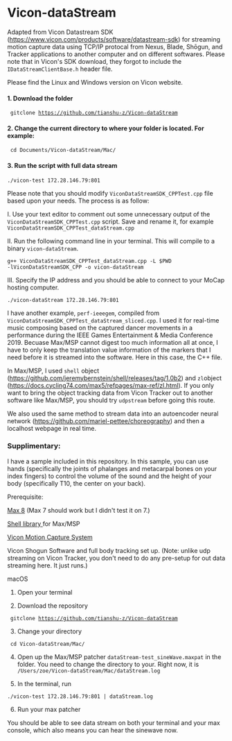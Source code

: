 # Vicon-dataStream

Adapted from Vicon Datastream SDK (https://www.vicon.com/products/software/datastream-sdk) for streaming motion capture data using TCP/IP protocal from Nexus, Blade, Shōgun, and Tracker applications to another computer and on different softwares. Please note that in Vicon's SDK download, they forgot to include the <code>IDataStreamClientBase.h</code> header file.

Please find the Linux and Windows version on Vicon website.

#### 1. Download the folder

<code> gitclone https://github.com/tianshu-z/Vicon-dataStream </code>


#### 2. Change the current directory to where your folder is located. For example:

<code> cd Documents/Vicon-dataStream/Mac/ </code>


#### 3. Run the script with full data stream

<code>./vicon-test 172.28.146.79:801</code>

Please note that you should modify <code>ViconDataStreamSDK_CPPTest.cpp</code> file based upon your needs. The process is as follow:

I. Use your text editor to comment out some unnecessary output of the <code>ViconDataStreamSDK_CPPTest.cpp</code> script. Save and rename it, for example 
<code>ViconDataStreamSDK_CPPTest_dataStream.cpp</code> 

II. Run the following command line in your terminal. This will compile to a binary <code>vicon-dataStream</code>.

<code>g++ ViconDataStreamSDK_CPPTest_dataStream.cpp -L $PWD -lViconDataStreamSDK_CPP -o vicon-dataStream</code>

III. Specify the IP address and you should be able to connect to your MoCap hosting computer.

<code>./vicon-dataStream 172.28.146.79:801</code>


I have another example, <code>perf-ieeegem</code>, compiled from <code>ViconDataStreamSDK_CPPTest_dataStream_sliced.cpp</code>. I used it for real-time music composing based on the captured dancer movements in a performance during the IEEE Games Entertainment & Media Conference 2019. Becuase Max/MSP cannot digest too much information all at once, I have to only keep the translation value information of the markers that I need before it is streamed into the software. Here in this case, the C++ file.

In Max/MSP, I used <code>shell</code> object (https://github.com/jeremybernstein/shell/releases/tag/1.0b2) and <code>zl</code>object (https://docs.cycling74.com/max5/refpages/max-ref/zl.html). If you only want to bring the object tracking data from Vicon Tracker out to another software like Max/MSP, you should try <code>udpstream</code> before going this route.


We also used the same method to stream data into an autoencoder neural network (https://github.com/mariel-pettee/choreography) and then a localhost webpage in real time.


### Supplimentary:

I have a sample included in this repository. In this sample, you can use hands (specifically the joints of phalanges and metacarpal bones on your index fingers) to control the volume of the sound and the height of your body (specifically T10, the center on your back).


Prerequisite: 

<a href = "https://cycling74.com/">Max 8</a> (Max 7 should work but I didn't test it on 7.)

<a href = "https://github.com/jeremybernstein/shell/releases/tag/1.0b2">Shell library </a> for Max/MSP

<a href = "https://www.vicon.com/">Vicon Motion Capture System</a>

Vicon Shogun Software and full body tracking set up. (Note: unlike udp streaming on Vicon Tracker, you don't need to do any pre-setup for out data streaming here. It just runs.)

macOS


1. Open your terminal

2. Download the repository

<code> gitclone https://github.com/tianshu-z/Vicon-dataStream </code>


3. Change your directory

<code> cd Vicon-dataStream/Mac/ </code>

4. Open up the Max/MSP patcher <code>dataStream-test_sineWave.maxpat</code> in the folder. You need to change the directory to your. Right now, it is <code>/Users/zoe/Vicon-dataStream/Mac/dataStream.log</code>

5. In the terminal, run

<code>./vicon-test 172.28.146.79:801 | dataStream.log</code>

6. Run your max patcher

You should be able to see data stream on both your terminal and your max console, which also means you can hear the sinewave now.
